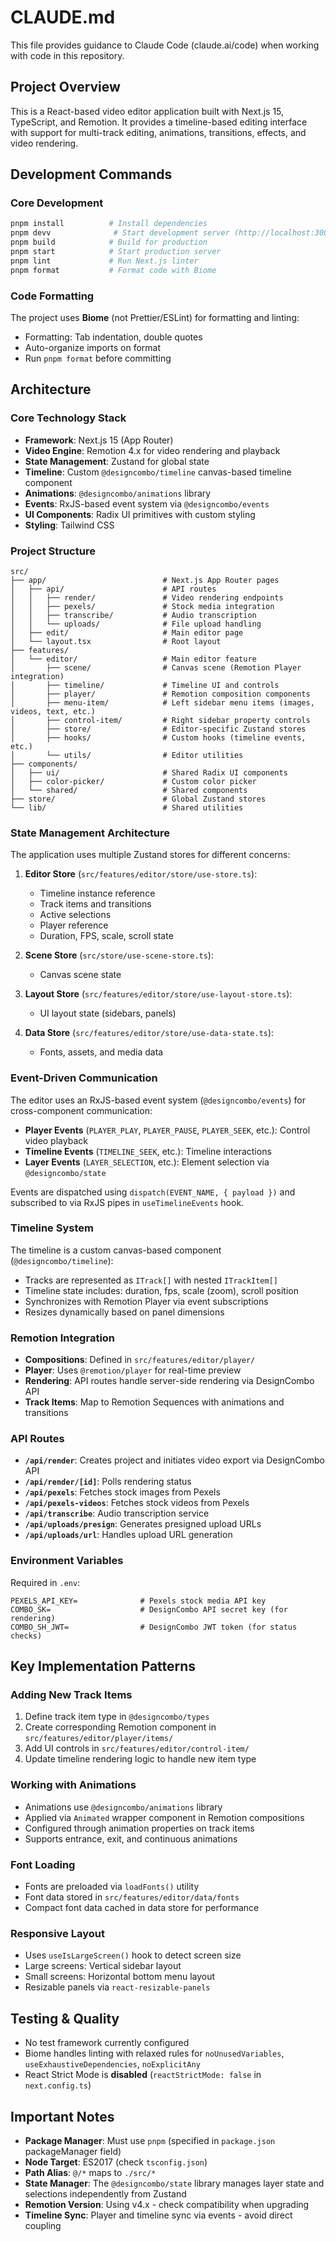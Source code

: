 # CLAUDE.md

This file provides guidance to Claude Code (claude.ai/code) when working with code in this repository.

## Project Overview

This is a React-based video editor application built with Next.js 15, TypeScript, and Remotion. It provides a timeline-based editing interface with support for multi-track editing, animations, transitions, effects, and video rendering.

## Development Commands

### Core Development
```bash
pnpm install          # Install dependencies
pnpm devv              # Start development server (http://localhost:3000)
pnpm build            # Build for production
pnpm start            # Start production server
pnpm lint             # Run Next.js linter
pnpm format           # Format code with Biome
```

### Code Formatting
The project uses **Biome** (not Prettier/ESLint) for formatting and linting:
- Formatting: Tab indentation, double quotes
- Auto-organize imports on format
- Run `pnpm format` before committing

## Architecture

### Core Technology Stack
- **Framework**: Next.js 15 (App Router)
- **Video Engine**: Remotion 4.x for video rendering and playback
- **State Management**: Zustand for global state
- **Timeline**: Custom `@designcombo/timeline` canvas-based timeline component
- **Animations**: `@designcombo/animations` library
- **Events**: RxJS-based event system via `@designcombo/events`
- **UI Components**: Radix UI primitives with custom styling
- **Styling**: Tailwind CSS

### Project Structure

```
src/
├── app/                          # Next.js App Router pages
│   ├── api/                      # API routes
│   │   ├── render/               # Video rendering endpoints
│   │   ├── pexels/               # Stock media integration
│   │   ├── transcribe/           # Audio transcription
│   │   └── uploads/              # File upload handling
│   ├── edit/                     # Main editor page
│   └── layout.tsx                # Root layout
├── features/
│   └── editor/                   # Main editor feature
│       ├── scene/                # Canvas scene (Remotion Player integration)
│       ├── timeline/             # Timeline UI and controls
│       ├── player/               # Remotion composition components
│       ├── menu-item/            # Left sidebar menu items (images, videos, text, etc.)
│       ├── control-item/         # Right sidebar property controls
│       ├── store/                # Editor-specific Zustand stores
│       ├── hooks/                # Custom hooks (timeline events, etc.)
│       └── utils/                # Editor utilities
├── components/
│   ├── ui/                       # Shared Radix UI components
│   ├── color-picker/             # Custom color picker
│   └── shared/                   # Shared components
├── store/                        # Global Zustand stores
└── lib/                          # Shared utilities
```

### State Management Architecture

The application uses multiple Zustand stores for different concerns:

1. **Editor Store** (`src/features/editor/store/use-store.ts`):
   - Timeline instance reference
   - Track items and transitions
   - Active selections
   - Player reference
   - Duration, FPS, scale, scroll state

2. **Scene Store** (`src/store/use-scene-store.ts`):
   - Canvas scene state

3. **Layout Store** (`src/features/editor/store/use-layout-store.ts`):
   - UI layout state (sidebars, panels)

4. **Data Store** (`src/features/editor/store/use-data-state.ts`):
   - Fonts, assets, and media data

### Event-Driven Communication

The editor uses an RxJS-based event system (`@designcombo/events`) for cross-component communication:

- **Player Events** (`PLAYER_PLAY`, `PLAYER_PAUSE`, `PLAYER_SEEK`, etc.): Control video playback
- **Timeline Events** (`TIMELINE_SEEK`, etc.): Timeline interactions
- **Layer Events** (`LAYER_SELECTION`, etc.): Element selection via `@designcombo/state`

Events are dispatched using `dispatch(EVENT_NAME, { payload })` and subscribed to via RxJS pipes in `useTimelineEvents` hook.

### Timeline System

The timeline is a custom canvas-based component (`@designcombo/timeline`):
- Tracks are represented as `ITrack[]` with nested `ITrackItem[]`
- Timeline state includes: duration, fps, scale (zoom), scroll position
- Synchronizes with Remotion Player via event subscriptions
- Resizes dynamically based on panel dimensions

### Remotion Integration

- **Compositions**: Defined in `src/features/editor/player/`
- **Player**: Uses `@remotion/player` for real-time preview
- **Rendering**: API routes handle server-side rendering via DesignCombo API
- **Track Items**: Map to Remotion Sequences with animations and transitions

### API Routes

- **`/api/render`**: Creates project and initiates video export via DesignCombo API
- **`/api/render/[id]`**: Polls rendering status
- **`/api/pexels`**: Fetches stock images from Pexels
- **`/api/pexels-videos`**: Fetches stock videos from Pexels
- **`/api/transcribe`**: Audio transcription service
- **`/api/uploads/presign`**: Generates presigned upload URLs
- **`/api/uploads/url`**: Handles upload URL generation

### Environment Variables

Required in `.env`:
```
PEXELS_API_KEY=              # Pexels stock media API key
COMBO_SK=                    # DesignCombo API secret key (for rendering)
COMBO_SH_JWT=                # DesignCombo JWT token (for status checks)
```

## Key Implementation Patterns

### Adding New Track Items
1. Define track item type in `@designcombo/types`
2. Create corresponding Remotion component in `src/features/editor/player/items/`
3. Add UI controls in `src/features/editor/control-item/`
4. Update timeline rendering logic to handle new item type

### Working with Animations
- Animations use `@designcombo/animations` library
- Applied via `Animated` wrapper component in Remotion compositions
- Configured through animation properties on track items
- Supports entrance, exit, and continuous animations

### Font Loading
- Fonts are preloaded via `loadFonts()` utility
- Font data stored in `src/features/editor/data/fonts`
- Compact font data cached in data store for performance

### Responsive Layout
- Uses `useIsLargeScreen()` hook to detect screen size
- Large screens: Vertical sidebar layout
- Small screens: Horizontal bottom menu layout
- Resizable panels via `react-resizable-panels`

## Testing & Quality

- No test framework currently configured
- Biome handles linting with relaxed rules for `noUnusedVariables`, `useExhaustiveDependencies`, `noExplicitAny`
- React Strict Mode is **disabled** (`reactStrictMode: false` in `next.config.ts`)

## Important Notes

- **Package Manager**: Must use `pnpm` (specified in `package.json` packageManager field)
- **Node Target**: ES2017 (check `tsconfig.json`)
- **Path Alias**: `@/*` maps to `./src/*`
- **State Manager**: The `@designcombo/state` library manages layer state and selections independently from Zustand
- **Remotion Version**: Using v4.x - check compatibility when upgrading
- **Timeline Sync**: Player and timeline sync via events - avoid direct coupling
